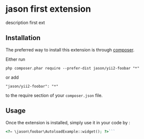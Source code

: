 jason first extension
=====================
description first ext

Installation
------------

The preferred way to install this extension is through [composer](http://getcomposer.org/download/).

Either run

```
php composer.phar require --prefer-dist jason/yii2-foobar "*"
```

or add

```
"jason/yii2-foobar": "*"
```

to the require section of your `composer.json` file.


Usage
-----

Once the extension is installed, simply use it in your code by  :

```php
<?= \jason\foobar\AutoloadExample::widget(); ?>```